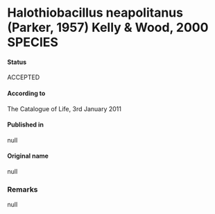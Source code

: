 # Halothiobacillus neapolitanus (Parker, 1957) Kelly & Wood, 2000 SPECIES

#### Status
ACCEPTED

#### According to
The Catalogue of Life, 3rd January 2011

#### Published in
null

#### Original name
null

### Remarks
null